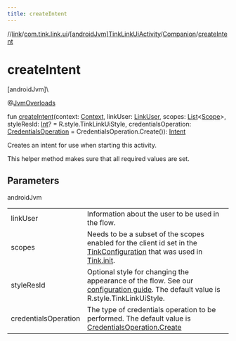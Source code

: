 ```yaml
---
title: createIntent
---
```

//[link](../../../../index.html)/[com.tink.link.ui](../../index.html)/[[androidJvm]TinkLinkUiActivity](../index.html)/[Companion](index.html)/[createIntent](create-intent.html)



# createIntent



[androidJvm]\




@[JvmOverloads](https://kotlinlang.org/api/latest/jvm/stdlib/kotlin.jvm/-jvm-overloads/index.html)



fun [createIntent](create-intent.html)(context: [Context](https://developer.android.com/reference/kotlin/android/content/Context.html), linkUser: [LinkUser](../../[android-jvm]-link-user/index.html), scopes: [List](https://kotlinlang.org/api/latest/jvm/stdlib/kotlin.collections/-list/index.html)&lt;[Scope](../../../com.tink.model.user/[android-jvm]-scope/index.html)&gt;, styleResId: [Int](https://kotlinlang.org/api/latest/jvm/stdlib/kotlin/-int/index.html)? = R.style.TinkLinkUiStyle, credentialsOperation: [CredentialsOperation](../../[android-jvm]-credentials-operation/index.html) = CredentialsOperation.Create()): [Intent](https://developer.android.com/reference/kotlin/android/content/Intent.html)



Creates an intent for use when starting this activity.



This helper method makes sure that all required values are set.



## Parameters


androidJvm

| | |
|---|---|
| linkUser | Information about the user to be used in the flow. |
| scopes | Needs to be a subset of the scopes enabled for the client id set in the [TinkConfiguration](../../../com.tink.service.network/[android-jvm]-tink-configuration/index.html) that was used in [Tink.init](../../../com.tink.core/[android-jvm]-tink/init.html). |
| styleResId | Optional style for changing the appearance of the flow. See our [configuration guide](https://docs.tink.com/resources/tutorials/tink-link-ui-sdk-android-tutorial#customizing-the-appearance). The default value is R.style.TinkLinkUiStyle. |
| credentialsOperation | The type of credentials operation to be performed. The default value is [CredentialsOperation.Create](../../[android-jvm]-credentials-operation/-create/index.html) |




